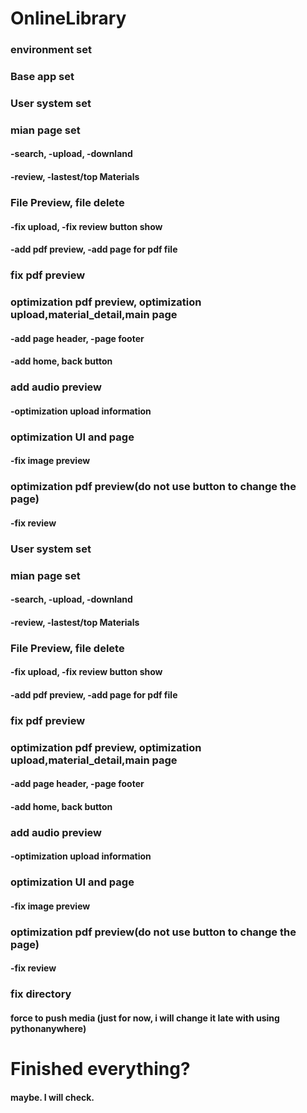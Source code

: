 # OnlineLibrary
### environment set
### Base app set
### User system set
### mian page set
#### -search, -upload, -downland
#### -review, -lastest/top Materials
### File Preview, file delete
#### -fix upload, -fix review button show 
#### -add pdf preview, -add page for pdf file
### fix pdf preview
### optimization pdf preview, optimization upload,material_detail,main page
#### -add page header, -page footer
#### -add home, back button
### add audio preview
#### -optimization upload information
### optimization UI and page
#### -fix image preview
### optimization pdf preview(do not use button to change the page)
#### -fix review
### User system set
### mian page set
#### -search, -upload, -downland
#### -review, -lastest/top Materials
### File Preview, file delete
#### -fix upload, -fix review button show 
#### -add pdf preview, -add page for pdf file
### fix pdf preview
### optimization pdf preview, optimization upload,material_detail,main page
#### -add page header, -page footer
#### -add home, back button
### add audio preview
#### -optimization upload information
### optimization UI and page
#### -fix image preview
### optimization pdf preview(do not use button to change the page)
#### -fix review
### fix directory
#### force to push media (just for now, i will change it late with using pythonanywhere)
# Finished everything?
#### maybe. I will check.